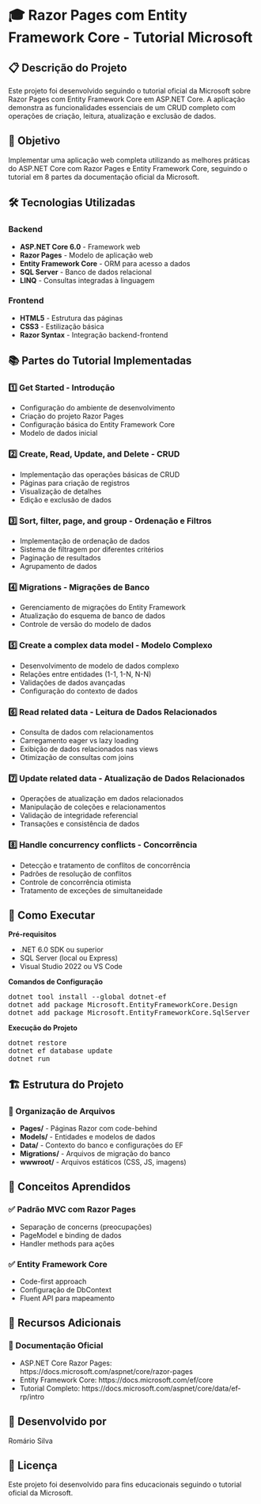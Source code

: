 <h1>🎓 Razor Pages com Entity Framework Core - Tutorial Microsoft</h1>

<h2>📋 Descrição do Projeto</h2>
<p>Este projeto foi desenvolvido seguindo o tutorial oficial da Microsoft sobre Razor Pages com Entity Framework Core em ASP.NET Core. A aplicação demonstra as funcionalidades essenciais de um CRUD completo com operações de criação, leitura, atualização e exclusão de dados.</p>

<h2>🎯 Objetivo</h2>
<p>Implementar uma aplicação web completa utilizando as melhores práticas do ASP.NET Core com Razor Pages e Entity Framework Core, seguindo o tutorial em 8 partes da documentação oficial da Microsoft.</p>

<h2>🛠️ Tecnologias Utilizadas</h2>

<h3>Backend</h3>
<ul>
  <li><b>ASP.NET Core 6.0</b> - Framework web</li>
  <li><b>Razor Pages</b> - Modelo de aplicação web</li>
  <li><b>Entity Framework Core</b> - ORM para acesso a dados</li>
  <li><b>SQL Server</b> - Banco de dados relacional</li>
  <li><b>LINQ</b> - Consultas integradas à linguagem</li>
</ul>

<h3>Frontend</h3>
<ul>
  <li><b>HTML5</b> - Estrutura das páginas</li>
  <li><b>CSS3</b> - Estilização básica</li>
  <li><b>Razor Syntax</b> - Integração backend-frontend</li>
</ul>

<h2>📚 Partes do Tutorial Implementadas</h2>

<h3>1️⃣ Get Started - Introdução</h3>
<ul>
  <li>Configuração do ambiente de desenvolvimento</li>
  <li>Criação do projeto Razor Pages</li>
  <li>Configuração básica do Entity Framework Core</li>
  <li>Modelo de dados inicial</li>
</ul>

<h3>2️⃣ Create, Read, Update, and Delete - CRUD</h3>
<ul>
  <li>Implementação das operações básicas de CRUD</li>
  <li>Páginas para criação de registros</li>
  <li>Visualização de detalhes</li>
  <li>Edição e exclusão de dados</li>
</ul>

<h3>3️⃣ Sort, filter, page, and group - Ordenação e Filtros</h3>
<ul>
  <li>Implementação de ordenação de dados</li>
  <li>Sistema de filtragem por diferentes critérios</li>
  <li>Paginação de resultados</li>
  <li>Agrupamento de dados</li>
</ul>

<h3>4️⃣ Migrations - Migrações de Banco</h3>
<ul>
  <li>Gerenciamento de migrações do Entity Framework</li>
  <li>Atualização do esquema de banco de dados</li>
  <li>Controle de versão do modelo de dados</li>
</ul>

<h3>5️⃣ Create a complex data model - Modelo Complexo</h3>
<ul>
  <li>Desenvolvimento de modelo de dados complexo</li>
  <li>Relações entre entidades (1-1, 1-N, N-N)</li>
  <li>Validações de dados avançadas</li>
  <li>Configuração do contexto de dados</li>
</ul>

<h3>6️⃣ Read related data - Leitura de Dados Relacionados</h3>
<ul>
  <li>Consulta de dados com relacionamentos</li>
  <li>Carregamento eager vs lazy loading</li>
  <li>Exibição de dados relacionados nas views</li>
  <li>Otimização de consultas com joins</li>
</ul>

<h3>7️⃣ Update related data - Atualização de Dados Relacionados</h3>
<ul>
  <li>Operações de atualização em dados relacionados</li>
  <li>Manipulação de coleções e relacionamentos</li>
  <li>Validação de integridade referencial</li>
  <li>Transações e consistência de dados</li>
</ul>

<h3>8️⃣ Handle concurrency conflicts - Concorrência</h3>
<ul>
  <li>Detecção e tratamento de conflitos de concorrência</li>
  <li>Padrões de resolução de conflitos</li>
  <li>Controle de concorrência otimista</li>
  <li>Tratamento de exceções de simultaneidade</li>
</ul>

<h2>🚀 Como Executar</h2>

<p><b>Pré-requisitos</b></p>
<ul>
  <li>.NET 6.0 SDK ou superior</li>
  <li>SQL Server (local ou Express)</li>
  <li>Visual Studio 2022 ou VS Code</li>
</ul>

<p><b>Comandos de Configuração</b></p>
<pre>
dotnet tool install --global dotnet-ef
dotnet add package Microsoft.EntityFrameworkCore.Design
dotnet add package Microsoft.EntityFrameworkCore.SqlServer
</pre>

<p><b>Execução do Projeto</b></p>
<pre>
dotnet restore
dotnet ef database update
dotnet run
</pre>

<h2>🏗️ Estrutura do Projeto</h2>

<h3>📁 Organização de Arquivos</h3>
<ul>
  <li><b>Pages/</b> - Páginas Razor com code-behind</li>
  <li><b>Models/</b> - Entidades e modelos de dados</li>
  <li><b>Data/</b> - Contexto do banco e configurações do EF</li>
  <li><b>Migrations/</b> - Arquivos de migração do banco</li>
  <li><b>wwwroot/</b> - Arquivos estáticos (CSS, JS, imagens)</li>
</ul>

<h2>🎯 Conceitos Aprendidos</h2>

<h3>✅ Padrão MVC com Razor Pages</h3>
<ul>
  <li>Separação de concerns (preocupações)</li>
  <li>PageModel e binding de dados</li>
  <li>Handler methods para ações</li>
</ul>

<h3>✅ Entity Framework Core</h3>
<ul>
  <li>Code-first approach</li>
  <li>Configuração de DbContext</li>
  <li>Fluent API para mapeamento</li>
</ul>

<h2>📖 Recursos Adicionais</h2>

<h3>🔗 Documentação Oficial</h3>
<ul>
  <li>ASP.NET Core Razor Pages: https://docs.microsoft.com/aspnet/core/razor-pages</li>
  <li>Entity Framework Core: https://docs.microsoft.com/ef/core</li>
  <li>Tutorial Completo: https://docs.microsoft.com/aspnet/core/data/ef-rp/intro</li>
</ul>



<h2>👥 Desenvolvido por</h2>
<p>Romário Silva</p>

<h2>📄 Licença</h2>
<p>Este projeto foi desenvolvido para fins educacionais seguindo o tutorial oficial da Microsoft.</p>
